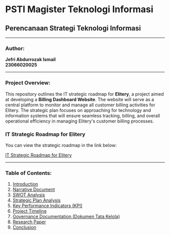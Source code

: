 # PSTI Magister Teknologi Informasi
## Perencanaan Strategi Teknologi Informasi

---

### Author:
**Jefri Abdurrozak Ismail**  
**23066020025**

---

### Project Overview:
This repository outlines the IT strategic roadmap for **Elitery**, a project aimed at developing a **Billing Dashboard Website**. The website will serve as a central platform to monitor and manage all customer billing activities for Elitery. The strategic plan focuses on approaching for technology and information systems that will ensure seamless tracking, billing, and overall operational efficiency in managing Elitery's customer billing processes.

### IT Strategic Roadmap for Elitery
You can view the strategic roadmap in the link below:

[IT Strategic Roadmap for Elitery](https://docs.google.com/spreadsheets/d/1gRrRzmFPiQvi6Z0cErOFWUcwKo5rk-n51imAWbTuP0g/edit?usp=sharing)

---

### Table of Contents:
1. [Introduction](Introduction.pdf)
2. [Narrative Document](NarrativeDocs.pdf)
3. [SWOT Analysis](SWOTAnalysisWorksheet.pdf)
4. [Strategic Plan Analysis](StrategicPlan.pdf)
5. [Key Performance Indicators (KPI)](KPI.pdf)
6. [Project Timeline](#project-timeline)
7. [Governance Documentation (Dokumen Tata Kelola)](#governance-documentation-dokumen-tata-kelola)
8. [Research Paper](#research-paper)
9. [Conclusion](#conclusion)